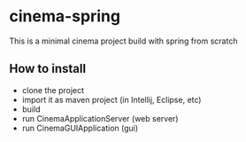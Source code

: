 # cinema-spring
This is a minimal cinema project build with spring from scratch

## How to install
 - clone the project
 - import it as maven project (in Intellij, Eclipse, etc)
 - build
 - run CinemaApplicationServer (web server)
 - run CinemaGUIApplication (gui)